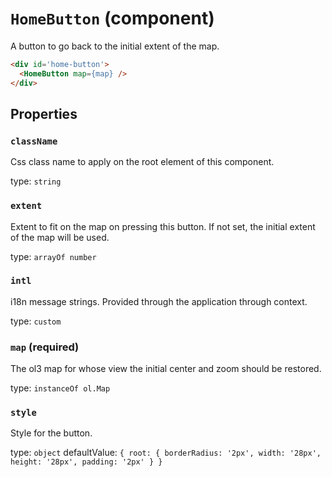 `HomeButton` (component)
========================

A button to go back to the initial extent of the map.

```html
<div id='home-button'>
  <HomeButton map={map} />
</div>
```

Properties
----------

### `className`

Css class name to apply on the root element of this component.

type: `string`


### `extent`

Extent to fit on the map on pressing this button. If not set, the initial extent of the map will be used.

type: `arrayOf number`


### `intl`

i18n message strings. Provided through the application through context.

type: `custom`


### `map` (required)

The ol3 map for whose view the initial center and zoom should be restored.

type: `instanceOf ol.Map`


### `style`

Style for the button.

type: `object`
defaultValue: `{
  root: {
    borderRadius: '2px',
    width: '28px',
    height: '28px',
    padding: '2px'
  }
}`

